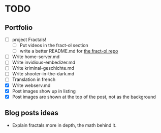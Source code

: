 # TODO

## Portfolio

- [ ] project Fractals!
	- [ ] Put videos in the fract-ol section
	- [ ] write a better README.md for [the fract-ol repo](https://github.com/paul-ohl/fract-ol)
- [ ] Write home-server.md
- [ ] Write invidious-embedizer.md
- [ ] Write kriminal-geschichte.md
- [ ] Write shooter-in-the-dark.md
- [ ] Translation in french
- [x] Write webserv.md
- [x] Post images show up in listing
- [x] Post images are shown at the top of the post, not as the background

## Blog posts ideas

- Explain fractals more in depth, the math behind it.
